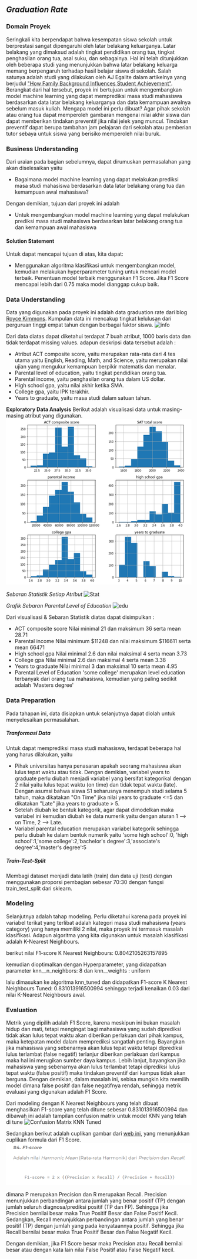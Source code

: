 ## _**Graduation Rate**_


### Domain Proyek
Seringkali kita berpendapat bahwa kesempatan siswa sekolah untuk berprestasi sangat dipengaruhi oleh latar belakang keluarganya. Latar belakang yang dimaksud adalah tingkat pendidikan orang tua, tingkat penghasilan orang tua, asal suku, dan sebagainya. Hal ini telah ditunjukkan oleh beberapa studi yang menunjukkan bahwa latar belakang keluarga memang berpengaruh terhadap hasil belajar siswa di sekolah. Salah satunya adalah studi yang dilakukan oleh AJ Egalite dalam artikelnya yang berjudul ["How Family Background Influences Student Achievement"](https://www.uccronline.it/wp-content/uploads/2012/06/201604educationnext.pdf).
Berangkat dari hal tersebut, proyek ini bertujuan untuk mengembangkan model machine learning yang dapat memprediksi masa studi mahasiswa berdasarkan data latar belakang keluarganya dan data kemampuan awalnya sebelum masuk kuliah. Mengapa model ini perlu dibuat? Agar pihak sekolah atau orang tua dapat memperoleh gambaran mengenai nilai akhir siswa dan dapat memberikan tindakan preventif jika nilai jelek yang muncul. Tindakan preventif dapat berupa tambahan jam pelajaran dari sekolah atau pemberian tutor sebaya untuk siswa yang berisiko memperoleh nilai buruk. 

### Business Understanding 
Dari uraian pada bagian sebelumnya, dapat dirumuskan permasalahan yang akan diselesaikan yaitu 
- Bagaimana model machine learning yang dapat melakukan prediksi masa studi mahasiswa berdasarkan data latar belakang orang tua dan kemampuan awal mahasiswa?

Dengan demikian, tujuan dari proyek ini adalah 
- Untuk mengembangkan model machine learning yang dapat melakukan prediksi masa studi mahasiswa berdasarkan latar belakang orang tua dan kemampuan awal mahasiswa

#### Solution Statement
Untuk dapat mencapai tujuan di atas, kita dapat: 
- Menggunakan algoritma klasifikasi untuk mengembangkan model, kemudian melakukan hyperparameter tuning untuk mencari model terbaik. Penentuan model terbaik menggunakan F1 Score. Jika F1 Score mencapai lebih dari 0.75 maka model dianggap cukup baik.

### Data Understanding
Data yang digunakan pada proyek ini adalah data graduation rate dari blog [Royce Kimmons](http://roycekimmons.com/tools/generated_data/graduation_rate). Kumpulan data ini mencakup tingkat kelulusan dari perguruan tinggi empat tahun dengan berbagai faktor siswa.
![info](https://i.ibb.co/jGQL1ZF/Screenshot-54.png)

Dari data diatas dapat diketahui terdapat 7 buah atribut, 1000 baris data dan tidak terdapat missing values. 
adapun deskripsi data tersebut adalah :
- Atribut ACT composite score, yaitu merupakan rata-rata dari 4 tes utama yaitu English, Reading, Math, and Science, yaitu merupakan nilai ujian yang mengukur kemampuan berpikir matematis dan menalar. 
- Parental level of education, yaitu tingkat pendidikan orang tua. 
- Parental income, yaitu penghasilan orang tua dalam US dollar.
- High school gpa, yaitu nilai akhir ketika SMA. 
- College gpa, yaitu IPK terakhir.
- Years to graduate, yaitu masa studi dalam satuan tahun. 

__Exploratory Data Analysis__
Berikut adalah visualisasi data untuk masing-masing atribut yang digunakan. 
![Visualisasi](https://github.com/nurbenasution/dicoding/blob/fab7bb30b986ff6516dfb938622d829b27e073a8/visualisasi.png?raw=true)

_Sebaran Statistik Setiap Atribut_
![Stat](https://i.ibb.co/hmCpsZt/Screenshot-56.png)

_Grafik Sebaran Parental Level of Education_
![edu](https://i.ibb.co/jTzFTjp/Screenshot-58.png)

Dari visualisasi & Sebaran Statistik diatas dapat disimpulkan :
-  ACT composite score
  Nilai minimal 21 dan maksimum 36 serta mean 28.71
- Parental income
  Nilai minimum $11248 dan nilai maksimum $116611 serta mean 66471
- High school gpa
  Nilai minimal 2.6 dan nilai maksimal 4 serta mean 3.73
- College gpa
  Nilai minimal 2.6 dan maksimal 4 serta mean 3.38
- Years to graduate
  Nilai minimal 3 dan maksimal 10 serta mean 4.95
- Parental Level of Education
  'some college' merupakan level education terbanyak dari orang tua mahasiswa, kemudian yang paling sedikit adalah 'Masters degree'

### Data Preparation
Pada tahapan ini, data disiapkan untuk selanjutnya dapat diolah untuk menyelesaikan permasalahan. 
##### Tranformasi Data

Untuk dapat memprediksi masa studi mahasiswa, terdapat beberapa hal yang harus dilakukan, yaitu

- Pihak universitas hanya penasaran apakah seorang mahasiswa akan lulus tepat waktu atau tidak. Dengan demikian, variabel years to graduate perlu diubah menjadi variabel yang bersifat kategorikal dengan 2 nilai yaitu lulus tepat waktu (on time) dan tidak tepat waktu (late). Dengan asumsi bahwa siswa S1 seharusnya menempuh studi selama 5 tahun, maka dikatakan "On Time" jika nilai years to graduate <=5 dan dikatakan "Late" jika years to graduate > 5. 
- Setelah diubah ke bentuk kategorik, agar dapat dimodelkan maka variabel ini kemudian diubah ke data numerik yaitu dengan aturan 1 --> on Time, 2 --> Late.
- Variabel parental education merupakan variabel kategorik sehingga perlu diubah ke dalam bentuk numerik yaitu 'some high school':0, 'high school':1,'some college':2,'bachelor\'s degree':3,'associate\'s degree':4,'master\'s degree':5

##### Train-Test-Split
Membagi dataset menjadi data latih (train) dan data uji (test) dengan menggunakan proporsi pembagian sebesar 70:30 dengan fungsi train_test_split dari sklearn.
### Modeling

Selanjutnya adalah tahap modeling. Perlu diketahui karena pada proyek ini variabel terikat yang terlibat adalah kategori masa studi mahasiswa (years category) yang hanya memiliki 2 nilai, maka proyek ini termasuk masalah klasifikasi. Adapun algoritma yang kita digunakan untuk masalah klasifikasi adalah K-Nearest Neighbours.

berikut nilai F1-score K Nearest Neighbours: 0.8042105263157895

kemudian dioptimalkan dengan Hyperparameter, yang didapatkan parameter
knn__n_neighbors: 8 dan knn__weights : uniform

lalu dimasukan ke algoritma knn_tuned dan didapatkan 
F1-score K Nearest Neighbours Tuned: 0.831013916500994
sehingga terjadi kenaikan 0.03 dari nilai K-Nearest Neighbours awal.

### Evaluation
Metrik yang dipilih adalah F1 Score, karena meskipun ini bukan masalah hidup dan mati, tetapi mengingat bagi mahasiswa yang sudah diprediksi tidak akan lulus tepat waktu akan diberikan perlakuan dari pihak kampus, maka ketepatan model dalam memprediksi sangatlah penting. Bayangkan jika mahasiswa yang sebenarnya akan lulus tepat waktu tetapi diprediksi lulus terlambat (false negatif) terlanjur diberikan perlakuan dari kampus maka hal ini merugikan sumber daya kampus. 
Lebih lanjut, bayangkan jika mahasiswa yang sebenarnya akan lulus terlambat tetapi diprediksi lulus tepat waktu (false positif) maka tindakan preventif dari kampus tidak akan berguna. Dengan demikian, dalam masalah ini, sebisa mungkin kita memilih model dimana false positif dan false negatifnya rendah, sehingga metrik evaluasi yang digunakan adalah F1 Score. 

Dari modeling dengan K Nearest Neighbours yang telah dibuat menghasilkan F1-score  yang telah ditune sebesar 0.831013916500994
dan dibawah ini adalah tampilan confusion matrix untuk model KNN yang telah di tune 
![Confusion Matrix KNN Tuned](https://i.ibb.co/JF7F68K/Screenshot-57.png)

Sedangkan berikut adalah cuplikan gambar dari [web ini](https://www.teknologi-bigdata.com/2020/05/validitas-rapid-test-covid-19-akurasi-accuracy-vs-f1-score.html#:~:text=F1%2Dscore%20digunakan%20ketika%20False,True%20Positive%20dan%20True%20Negative), yang menunjukkan cuplikan formula dari F1 Score. 
![Formula F1 Score](https://github.com/nurbenasution/dicoding/blob/985ffdd859e8e4700c33e2d21ff057ce8345e2bc/formula%20F1%20Score.png?raw=true)

 dimana P merupakan Precision dan R merupakan Recall. 
 Precision menunjukkan perbandingan antara jumlah yang benar positif (TP) dengan jumlah seluruh diagnosa/prediksi positif (TP dan FP). Sehingga jika Precision bernilai besar maka True Positif Besar dan False Positif Kecil. 
 Sedangkan, Recall menunjukkan perbandingan antara jumlah yang benar positif (TP) dengan jumlah yang pada kenyataannya positif. Sehingga jika Recall bernilai besar maka True Positif Besar dan False Negatif Kecil. 
 
 Dengan demikian, jika F1 Score besar maka Precision atau Recall bernilai besar atau dengan kata lain nilai False Positif atau False Negatif kecil. 




